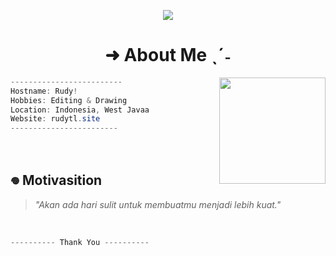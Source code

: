 
<p align ="center">
 <img src= "https://qu.ax/NhYgL.jpg" witdh = "100px"></img>
</p>

<h1 align="center">➜ About Me ˎˊ˗</h1>

<img src="https://media.tenor.com/qLVgTQhZ4JoAAAAi/ehe-aha.gif" align = "right" width = "170"></img>
  <p width = "40">
   
```csharp
-------------------------
Hostname: Rudy!
Hobbies: Editing & Drawing
Location: Indonesia, West Javaa
Website: rudytl.site
------------------------
```
<br>

## 𖦹 Motivasition

> *"Akan ada hari sulit untuk membuatmu menjadi lebih kuat."*

<a href="https://github.com/rudyxz"><img src="https://komarev.com/ghpvc/?username=truethari&style=flat-square&color=blue " alt=""/></a>
<br>
<br>
```csharp
---------- Thank You ----------
```
